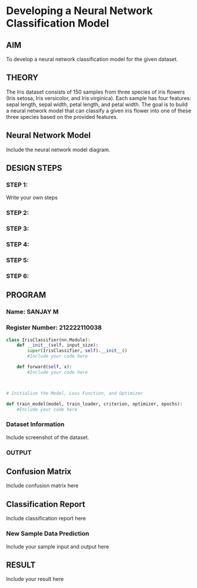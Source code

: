 # Developing a Neural Network Classification Model

## AIM
To develop a neural network classification model for the given dataset.

## THEORY
The Iris dataset consists of 150 samples from three species of iris flowers (Iris setosa, Iris versicolor, and Iris virginica). Each sample has four features: sepal length, sepal width, petal length, and petal width. The goal is to build a neural network model that can classify a given iris flower into one of these three species based on the provided features.

## Neural Network Model
Include the neural network model diagram.

## DESIGN STEPS
### STEP 1: 

Write your own steps

### STEP 2: 



### STEP 3: 



### STEP 4: 



### STEP 5: 



### STEP 6: 





## PROGRAM

### Name: SANJAY M

### Register Number: 212222110038

```python
class IrisClassifier(nn.Module):
    def __init__(self, input_size):
        super(IrisClassifier, self).__init__()
        #Include your code here

    def forward(self, x):
        #Include your code here



# Initialize the Model, Loss Function, and Optimizer

def train_model(model, train_loader, criterion, optimizer, epochs):
    #Include your code here

```

### Dataset Information
Include screenshot of the dataset.

### OUTPUT

## Confusion Matrix

Include confusion matrix here

## Classification Report
Include classification report here

### New Sample Data Prediction
Include your sample input and output here

## RESULT
Include your result here
